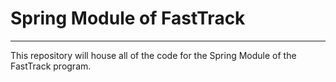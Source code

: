 # Spring Module of FastTrack

---

This repository will house all of the code for the Spring Module of the FastTrack program.